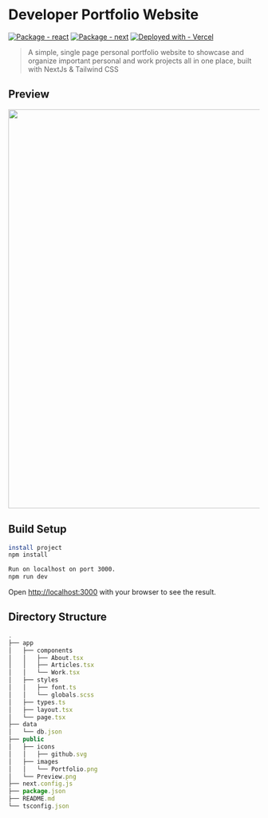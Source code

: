 # Developer Portfolio Website
[![Package - react](https://img.shields.io/github/package-json/dependency-version/plutach/portfolio/react?color=blue)](https://www.npmjs.com/package/react)
[![Package - next](https://img.shields.io/github/package-json/dependency-version/plutach/portfolio/next?color=blue)](https://www.npmjs.com/package/next)
[![Deployed with - Vercel](https://img.shields.io/badge/Deployed_with-Vercel-black)](https://)

> A simple, single page personal portfolio website to showcase and organize important personal and work projects all in one place, built with NextJs & Tailwind CSS
## Preview
<img src="/public/Preview.png" width="800"/>

## Build Setup
```bash
install project
npm install

Run on localhost on port 3000.
npm run dev
```
Open [http://localhost:3000](http://localhost:3000) with your browser to see the result.

## Directory Structure
```js
.
├── app
│   ├── components
│   │   ├── About.tsx
│   │   ├── Articles.tsx
│   │   └── Work.tsx
│   ├── styles
│   │   ├── font.ts
│   │   └── globals.scss
│   ├── types.ts
│   ├── layout.tsx
│   └── page.tsx
├── data
│   └── db.json
├── public
│   ├── icons
│   │   ├── github.svg
│   ├── images
│   │   └── Portfolio.png
│   └── Preview.png
├── next.config.js
├── package.json
├── README.md
└── tsconfig.json
```
